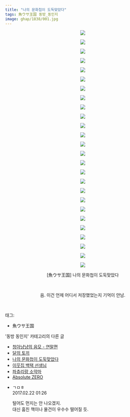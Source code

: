 ```yaml
---
title: "나의 문화첩이 도둑맞았다"
tags: 魚ウサ王国 동방_동인지
image: ghap/1838/001.jpg
---
```

<div class="article">
<p style="text-align: center; clear: none; float: none;"><img src="{{ site.nasurl }}/ghap/1838/001.jpg"/></p>
<p style="text-align: center; clear: none; float: none;"><img src="{{ site.nasurl }}/ghap/1838/002.jpg"/></p>
<p style="text-align: center; clear: none; float: none;"><img src="{{ site.nasurl }}/ghap/1838/003.jpg"/></p>
<p style="text-align: center; clear: none; float: none;"><img src="{{ site.nasurl }}/ghap/1838/004.jpg"/></p>
<p style="text-align: center; clear: none; float: none;"><img src="{{ site.nasurl }}/ghap/1838/005.jpg"/></p>
<p style="text-align: center; clear: none; float: none;"><img src="{{ site.nasurl }}/ghap/1838/006.jpg"/></p>
<p style="text-align: center; clear: none; float: none;"><img src="{{ site.nasurl }}/ghap/1838/007.jpg"/></p>
<p style="text-align: center; clear: none; float: none;"><img src="{{ site.nasurl }}/ghap/1838/008.jpg"/></p>
<p style="text-align: center; clear: none; float: none;"><img src="{{ site.nasurl }}/ghap/1838/009.jpg"/></p>
<p style="text-align: center; clear: none; float: none;"><img src="{{ site.nasurl }}/ghap/1838/010.jpg"/></p>
<p style="text-align: center; clear: none; float: none;"><img src="{{ site.nasurl }}/ghap/1838/011.jpg"/></p>
<p style="text-align: center; clear: none; float: none;"><img src="{{ site.nasurl }}/ghap/1838/012.jpg"/></p>
<p style="text-align: center; clear: none; float: none;"><img src="{{ site.nasurl }}/ghap/1838/013.jpg"/></p>
<p style="text-align: center; clear: none; float: none;"><img src="{{ site.nasurl }}/ghap/1838/014.jpg"/></p>
<p style="text-align: center; clear: none; float: none;"><img src="{{ site.nasurl }}/ghap/1838/015.jpg"/></p>
<p style="text-align: center; clear: none; float: none;"><img src="{{ site.nasurl }}/ghap/1838/016.jpg"/></p>
<p style="text-align: center; clear: none; float: none;"><img src="{{ site.nasurl }}/ghap/1838/017.jpg"/></p>
<p style="text-align: center; clear: none; float: none;"><img src="{{ site.nasurl }}/ghap/1838/018.jpg"/></p>
<p style="text-align: center; clear: none; float: none;"><img src="{{ site.nasurl }}/ghap/1838/019.jpg"/></p>
<p style="text-align: center; clear: none; float: none;"><img src="{{ site.nasurl }}/ghap/1838/020.jpg"/></p>
<p style="text-align: center; clear: none; float: none;"><img src="{{ site.nasurl }}/ghap/1838/021.jpg"/></p>
<p style="text-align: center; clear: none; float: none;"><img src="{{ site.nasurl }}/ghap/1838/022.jpg"/></p>
<p style="text-align: center; clear: none; float: none;"><img src="{{ site.nasurl }}/ghap/1838/023.jpg"/></p>
<p style="text-align: center; clear: none; float: none;"><img src="{{ site.nasurl }}/ghap/1838/024.jpg"/></p>
<p style="text-align: center; clear: none; float: none;"><img src="{{ site.nasurl }}/ghap/1838/025.jpg"/></p>
<p style="text-align: center; clear: none; float: none;"><img src="{{ site.nasurl }}/ghap/1838/026.jpg"/></p>
<p style="text-align: center; clear: none; float: none;">[魚ウサ王国] 나의 문화첩이 도둑맞았다</p>
<p style="text-align: center; clear: none; float: none;"><br/></p>
<p style="text-align: center; clear: none; float: none;">음. 이건 언제 어디서 저장했었는지 기억이 안남.</p>
<p><br/></p>
</div><div class="tagTrail">
<p>태그: </p>
<ul>
<li>魚ウサ王国</li>
</ul>
</div><div class="another">
<p>'동방 동인지' 카테고리의 다른 글</p>
<ul>
<li><a href="/2016-08-26-ghap_1840">청아냥냥의 음모 - 연말편</a></li>
<li><a href="/2016-08-26-ghap_1839">달의 토끼</a></li>
<li><a href="/2016-08-26-ghap_1838">나의 문화첩이 도둑맞았다</a></li>
<li><a href="/2016-08-26-ghap_1837">이웃집 백택 선생님</a></li>
<li><a href="/2016-08-26-ghap_1835">파츄리랑 소악마</a></li>
<li><a href="/2016-08-25-ghap_1834">Absolute ZERO</a></li>
</ul>
</div><div class="cb_module cb_fluid">
<div class="cb_wrt cb_profile">
<div class="comment">
<ul>
<li class="cb_thumb_off" id="comment14921786">
<div class="cb_comment_area">
<div class="cb_info_area">
<div class="cb_section">
<span class="cb_nick_name">ㄱㅁㅎ</span>
</div>
<div class="cb_section">
<span class="cb_date">2017.02.22 01:26 </span>
</div>
</div>
<div class="cb_dsc_comment">
<p class="cb_dsc">
											털어도 먼지는 안 나오겠지.<br/>
대신 훔친 책이나 물건이 우수수 떨어질 듯.
										</p>
</div>
</div></li>
</ul>
</div>
</div><!-- commentList close -->
</div>
<br/>
<p id="refer"></p>
<br/>
